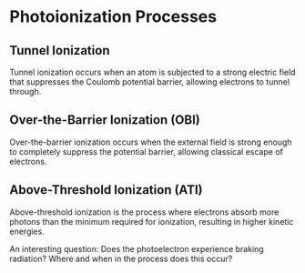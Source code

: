 # Photoionization Processes

## Tunnel Ionization
Tunnel ionization occurs when an atom is subjected to a strong electric field that suppresses the Coulomb potential barrier, allowing electrons to tunnel through.

## Over-the-Barrier Ionization (OBI)
Over-the-barrier ionization occurs when the external field is strong enough to completely suppress the potential barrier, allowing classical escape of electrons.

## Above-Threshold Ionization (ATI)
Above-threshold ionization is the process where electrons absorb more photons than the minimum required for ionization, resulting in higher kinetic energies.

An interesting question: Does the photoelectron experience braking radiation?
Where and when in the process does this occur?